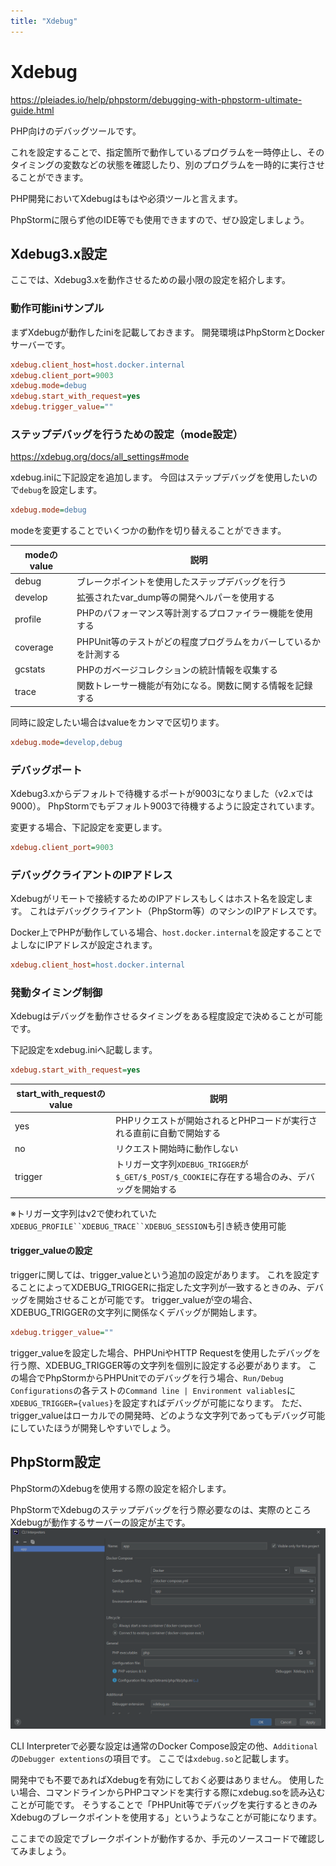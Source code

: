 ```yaml
---
title: "Xdebug"
---
```

# Xdebug
https://pleiades.io/help/phpstorm/debugging-with-phpstorm-ultimate-guide.html

PHP向けのデバッグツールです。

これを設定することで、指定箇所で動作しているプログラムを一時停止し、そのタイミングの変数などの状態を確認したり、別のプログラムを一時的に実行させることができます。

PHP開発においてXdebugはもはや必須ツールと言えます。

PhpStormに限らず他のIDE等でも使用できますので、ぜひ設定しましょう。

## Xdebug3.x設定
ここでは、Xdebug3.xを動作させるための最小限の設定を紹介します。

### 動作可能iniサンプル
まずXdebugが動作したiniを記載しておきます。
開発環境はPhpStormとDockerサーバーです。

```ini
xdebug.client_host=host.docker.internal 
xdebug.client_port=9003
xdebug.mode=debug 
xdebug.start_with_request=yes
xdebug.trigger_value=""
```

### ステップデバッグを行うための設定（mode設定）
https://xdebug.org/docs/all_settings#mode

xdebug.iniに下記設定を追加します。
今回はステップデバッグを使用したいので`debug`を設定します。
```ini
xdebug.mode=debug
```

modeを変更することでいくつかの動作を切り替えることができます。

| modeのvalue | 説明                                   |
|------------|--------------------------------------|
| debug      | ブレークポイントを使用したステップデバッグを行う             |
| develop    | 拡張されたvar_dump等の開発ヘルパーを使用する           |
| profile    | PHPのパフォーマンス等計測するプロファイラー機能を使用する       |
| coverage   | PHPUnit等のテストがどの程度プログラムをカバーしているかを計測する |
| gcstats    | PHPのガベージコレクションの統計情報を収集する             |
| trace      | 関数トレーサー機能が有効になる。関数に関する情報を記録する        |

同時に設定したい場合はvalueをカンマで区切ります。

```ini
xdebug.mode=develop,debug
```

### デバッグポート
Xdebug3.xからデフォルトで待機するポートが9003になりました（v2.xでは9000）。
PhpStormでもデフォルト9003で待機するように設定されています。

変更する場合、下記設定を変更します。
```ini
xdebug.client_port=9003
```

### デバッグクライアントのIPアドレス
Xdebugがリモートで接続するためのIPアドレスもしくはホスト名を設定します。
これはデバッグクライアント（PhpStorm等）のマシンのIPアドレスです。

Docker上でPHPが動作している場合、`host.docker.internal`を設定することでよしなにIPアドレスが設定されます。

```ini
xdebug.client_host=host.docker.internal
```

### 発動タイミング制御
Xdebugはデバッグを動作させるタイミングをある程度設定で決めることが可能です。

下記設定をxdebug.iniへ記載します。

```ini
xdebug.start_with_request=yes
```

| start_with_requestのvalue | 説明                                                                 |
|--------------------------|--------------------------------------------------------------------|
| yes                      | PHPリクエストが開始されるとPHPコードが実行される直前に自動で開始する                              |
| no                       | リクエスト開始時に動作しない                                                     |
| trigger                  | トリガー文字列`XDEBUG_TRIGGER`が`$_GET/$_POST/$_COOKIE`に存在する場合のみ、デバッグを開始する |

※トリガー文字列はv2で使われていた`XDEBUG_PROFILE``XDEBUG_TRACE``XDEBUG_SESSION`も引き続き使用可能

#### trigger_valueの設定

triggerに関しては、trigger_valueという追加の設定があります。
これを設定することによってXDEBUG_TRIGGERに指定した文字列が一致するときのみ、デバッグを開始させることが可能です。
trigger_valueが空の場合、XDEBUG_TRIGGERの文字列に関係なくデバッグが開始します。

```ini
xdebug.trigger_value=""
```

trigger_valueを設定した場合、PHPUniやHTTP Requestを使用したデバッグを行う際、XDEBUG_TRIGGER等の文字列を個別に設定する必要があります。
この場合でPhpStormからPHPUnitでのデバッグを行う場合、`Run/Debug Configurations`の各テストの`Command line | Environment valiables`に`XDEBUG_TRIGGER={values}`を設定すればデバッグが可能になります。
ただ、trigger_valueはローカルでの開発時、どのような文字列であってもデバッグ可能にしていたほうが開発しやすいでしょう。

## PhpStorm設定
PhpStormのXdebugを使用する際の設定を紹介します。

PhpStormでXdebugのステップデバッグを行う際必要なのは、実際のところXdebugが動作するサーバーの設定が主です。
![CLI Interpreter](/images/Xdebug-Cli-Interpreters.png)

CLI Interpreterで必要な設定は通常のDocker Compose設定の他、`Additional`の`Debugger extentions`の項目です。
ここでは`xdebug.so`と記載します。

開発中でも不要であればXdebugを有効にしておく必要はありません。
使用したい場合、コマンドラインからPHPコマンドを実行する際にxdebug.soを読み込むことが可能です。
そうすることで「PHPUnit等でデバッグを実行するときのみXdebugのブレークポイントを使用する」というようなことが可能になります。

ここまでの設定でブレークポイントが動作するか、手元のソースコードで確認してみましょう。
